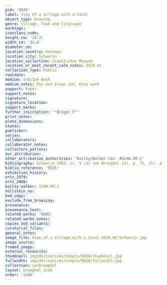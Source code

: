 ```yaml
---
pid: '9826'
label: View of a Village with a Canal
object_type: Drawing
genre: Village, Town and Cityscape
worktags:
iconclass_code:
height_cm: '19.3'
width_cm: '31.6'
diameter_cm:
location_country: Germany
location_city: Schwerin
location_collection: Staatliches Museum
location_or_most_recent_sale_notes: 4529 Hz
collection_type: Public
realdate:
medium: Ink|Ink Wash
medium_notes: Pen and brown ink, blue wash
support: Paper
support_notes:
signature:
signature_location:
support_marks:
further_inscription: '"Brögel F"'
print_notes:
plate_dimensions:
states:
publisher:
series:
collaborators:
collaborator_notes:
collectors_patrons:
our_attribution:
other_attribution_authorities: 'Bailey/Walker cat. #SCHW.SM.1'
bibliography: Schwerin 1982, nr. 5 (as Jan Brueghel II), p. 73, ill. p. 11
biblio_reference: '8535'
exhibition_history:
ertz_1979:
ertz_2008:
bailey_walker: SCHW.SM.1
hollstein_no:
bad_copy:
exclude_from_browsing:
provenance:
provenance_text:
related_works: '9683'
related_works_notes:
copies_and_variants:
curatorial_files:
general_notes:
image_file: View_of_a_Village_with_a_Canal_4529_HZ_Schwerin.jpg
image_source:
framed_image:
external_resources:
thumbnail: img/derivatives/simple/9826/thumbnail.jpg
fullwidth: img/derivatives/simple/9826/fullwidth.jpg
collection: janbrueghel
layout: brueghel_item
order: '1145'
---
```


